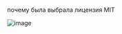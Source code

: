 почему была выбрала лицензия MIT


![image](https://github.com/MateusLaserda/it_diplom/assets/159440411/20551c01-eb91-42e2-a3fb-4ff37bcb6396)
